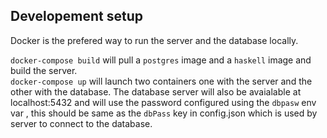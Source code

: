 ## Developement setup

Docker is the prefered way to run the server and the database locally.  

`docker-compose build` will pull a `postgres` image and a `haskell` image and build the 
server.  
`docker-compose up` will launch two containers one with the server and the other with the 
database. The database server will also be avaialable at localhost:5432 and will use the
password configured using the `dbpasw` env var , this should be same as the `dbPass` key 
in config.json which is used by server to connect to the database.
